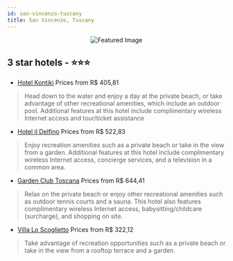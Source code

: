 ```yaml
---
id: san-vincenzo-tuscany
title: San Vincenzo, Tuscany
---
```


<center><img src="https://i.travelapi.com/hotels/23000000/22240000/22239400/22239380/a6330743_z.jpg" alt="Featured Image" /></center>


##  3 star hotels - ⭐️⭐️⭐️

-    [Hotel Kontiki](https://us.hurb.com/hotels/san-vincenzo/hotel-kontiki-JNP-JP003084?cmp=18055) Prices from R$ 405,81
   > Head down to the water and enjoy a day at the private beach, or take advantage of other recreational amenities, which include an outdoor pool. Additional features at this hotel include complimentary wireless Internet access and tour/ticket assistance
-    [Hotel il Delfino](https://us.hurb.com/hotels/san-vincenzo/hotel-il-delfino-JNP-JP359935?cmp=18055) Prices from R$ 522,83
   > Enjoy recreation amenities such as a private beach or take in the view from a garden. Additional features at this hotel include complimentary wireless Internet access, concierge services, and a television in a common area.
-    [Garden Club Toscana](https://us.hurb.com/hotels/san-vincenzo/garden-club-toscana-JNP-JP854764?cmp=18055) Prices from R$ 644,41
   > Relax on the private beach or enjoy other recreational amenities such as outdoor tennis courts and a sauna. This hotel also features complimentary wireless Internet access, babysitting/childcare (surcharge), and shopping on site.
-    [Villa Lo Scoglietto](https://us.hurb.com/hotels/san-vincenzo/villa-lo-scoglietto-JNP-JP323941?cmp=18055) Prices from R$ 322,12
   > Take advantage of recreation opportunities such as a private beach or take in the view from a rooftop terrace and a garden.
